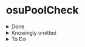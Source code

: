 # osuPoolCheck

<details>
<summary>Done</summary>
TWC/2011

TWC/2012

TWC/3

TWC/2014

TWC/2015

TWC/2016

TWC/2017

TWC/2018

TWC/2019

TWC/2020

TWC/2021

TWC/2022

TWC/2023

TWC/2024

3TWC/1

AOTS/IDTS_1

AOTS/ATS_2018

AOTS/AOTS_1

AOTS/IDTS_2

AOTS/ITBS_1

ATT/2019

ATT/2020

ATT/2021

BTT/4

BTT/5

BTT/6

EUTT/2018

GTS/IGTS_2018

GTS/IGTS_2019

GTS/AGTS_2019

GTS/KGTS_2019

GTS/CGTS_2019

GTS/EGTS_2020

GTS/IGTS_2020

GTS/AGTS_2020

GTS/BGTS_2020

GTS/CGTS_2021

GTS/AGTS_2021

GTS/RGTS_2021

GTS/IGTS_2021

GTS/EGTS_2021

GTS/SGTS_2021

GTS/IGTS_2022

GTS/AGTS_2022

GTS/EGTS_2022

GTS/RGTS_2022

GTS/COEGTS_2023

NSATT/NATT_2018

NSATT/NSATT_2019

NSATT/NSATT_NYE

TCT/v1

TCT/v2

TCT/v3

TCT/v4

TCT/v5

TCT/v6

T_LMS/Shift_1

T_LMS/Shift_2

TSC/1

TSC/2020

TSC/2020_Winter

TW/1

VAF/1

END1

END2

END3

LMS/LMS_STAGE0

OTMT2022

GTMS

NSATT 2021

TART1

TART2

TART3

TART4

SEATC

VOT3

VOT4

TTF

4TWC

</details>

<details>
<summary>Knowingly omitted</summary>
VOT2 - spreadsheet deleted
</details>

<details>
<summary>To Do</summary>
onitou taiko cup - https://osu.ppy.sh/community/forums/topics/1924852?n=1
taiko collegiate league - https://osu.ppy.sh/community/forums/topics/1920449?n=1
CIS middle - https://osu.ppy.sh/community/forums/topics/1554492?n=1
Old Map Fantasy: Taiko Spinoff - https://osu.ppy.sh/community/forums/topics/1482675?n=1
taiko draft masters - https://osu.ppy.sh/community/forums/topics/922531?n=1
nanahira cup - https://osu.ppy.sh/community/forums/topics/1617946?n=1
asian-oceanic taiko showdown - https://osu.ppy.sh/community/forums/topics/928099?n=1
taiko wars - https://osu.ppy.sh/community/forums/topics/813794?n=1
lms4 - https://osu.ppy.sh/community/forums/topics/634615?n=1
lms3 - https://osu.ppy.sh/community/forums/topics/449295?n=1
NSATT 2018
nsatt 2020 - https://osu.ppy.sh/community/forums/topics/1058159?n=1
nsatt 2021 - https://osu.ppy.sh/community/forums/topics/1354479?n=1
nsatt 2024 - https://osu.ppy.sh/community/forums/topics/1938136?n=1
korean rising tournament - https://osu.ppy.sh/community/forums/topics/1700244?n=1
suiji 2023 - https://osu.ppy.sh/community/forums/topics/1787087?n=1
a las pinas - https://osu.ppy.sh/community/forums/topics/1580375?n=1
taiko fr 2019 - https://osu.ppy.sh/community/forums/topics/900423?n=1
taiko fr 2020 - https://osu.ppy.sh/community/forums/topics/1011848?n=1
taiko fr 2021 - https://osu.ppy.sh/community/forums/topics/1222624?n=1
donkat 2.0 - https://osu.ppy.sh/community/forums/topics/665866?n=1
ausu taiko 2022 - https://osu.ppy.sh/community/forums/topics/1561998?n=1
Project Prism
eutt 2021 - https://osu.ppy.sh/community/forums/topics/1354478?n=1
egts 2025
agts 2025
rgts 2025
BGTS2020
EUTT2018
COEGTS 2023
tctv3
TSC 2023 Summer - https://osu.ppy.sh/community/forums/topics/1787087?n=1
TSC 2023 - https://gtsosu.com/2023/tsc/home
</details>
